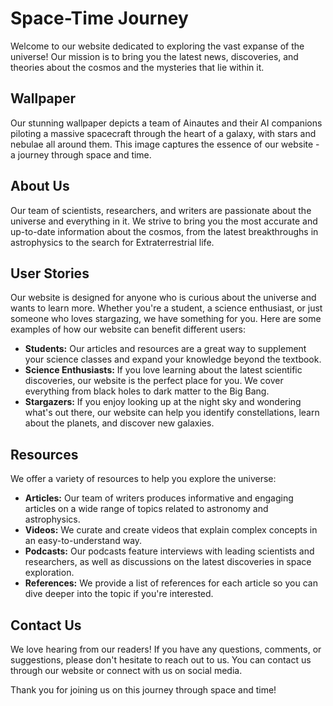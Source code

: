<!--font:Poppins-->

# Space-Time Journey

Welcome to our website dedicated to exploring the vast expanse of the universe! Our mission is to bring you the latest news, discoveries, and theories about the cosmos and the mysteries that lie within it.

## Wallpaper

Our stunning wallpaper depicts a team of Ainautes and their AI companions piloting a massive spacecraft through the heart of a galaxy, with stars and nebulae all around them. This image captures the essence of our website - a journey through space and time.

## About Us

Our team of scientists, researchers, and writers are passionate about the universe and everything in it. We strive to bring you the most accurate and up-to-date information about the cosmos, from the latest breakthroughs in astrophysics to the search for Ex<wbr>tra<wbr>terre<wbr>strial life.

## User Stories

Our website is designed for anyone who is curious about the universe and wants to learn more. Whether you're a student, a science enthusiast, or just someone who loves stargazing, we have something for you. Here are some examples of how our website can benefit different users:

-   **Students:** Our articles and resources are a great way to supplement your science classes and expand your knowledge beyond the textbook.
-   **Science Enthusiasts:** If you love learning about the latest scientific discoveries, our website is the perfect place for you. We cover everything from black holes to dark matter to the Big Bang.
-   **Stargazers:** If you enjoy looking up at the night sky and wondering what's out there, our website can help you identify constellations, learn about the planets, and discover new galaxies.

## Resources

We offer a variety of resources to help you explore the universe:

-   **Articles:** Our team of writers produces informative and engaging articles on a wide range of topics related to astronomy and astrophysics.
-   **Videos:** We curate and create videos that explain complex concepts in an easy-to-understand way.
-   **Podcasts:** Our podcasts feature interviews with leading scientists and researchers, as well as discussions on the latest discoveries in space exploration.
-   **References:** We provide a list of references for each article so you can dive deeper into the topic if you're interested.

## Contact Us

We love hearing from our readers! If you have any questions, comments, or suggestions, please don't hesitate to reach out to us. You can contact us through our website or connect with us on social media.

Thank you for joining us on this journey through space and time!

<!--

Write me content for website with wallpaper which alt text is:

"A team of Ainautes and their AI companions piloting a massive spacecraft through the heart of a galaxy, with stars and nebulae all around them."

The name/title of the page should not be 1:1 copy of the alt text but rather a real content of the website which is using this wallpaper.

- Use markdown format
- Start with heading
- Heading should be short and concise
- The content should look like a real website
- The website should not be about the wallpaper, wallpaper is just a related background
- Heading should be contain work "wallpaper" or "background"
- Include real sections like references, contact, user stories, etc. use things relevant to the page purpose.
- Feel free to use structure like headings, bullets, numbering, blockquotes, paragraphs, horizontal lines, etc.
- You can use formatting like bold or _italic_
- You can include UTF-8 emojis
- Links should be only #hash anchors (and you can refer to the document itself)
- Do not include images


---


# Exploring the Universe: A Journey Through Space and Time

Welcome to our website dedicated to exploring the vast expanse of the universe! Our mission is to bring you the latest news, discoveries, and theories about the cosmos and the mysteries that lie within it.

## Wallpaper

Our stunning wallpaper depicts a team of Ainautes and their AI companions piloting a massive spacecraft through the heart of a galaxy, with stars and nebulae all around them. This image captures the essence of our website - a journey through space and time.

## About Us

Our team of scientists, researchers, and writers are passionate about the universe and everything in it. We strive to bring you the most accurate and up-to-date information about the cosmos, from the latest breakthroughs in astrophysics to the search for Ex<wbr>tra<wbr>terre<wbr>strial life.

## User Stories

Our website is designed for anyone who is curious about the universe and wants to learn more. Whether you're a student, a science enthusiast, or just someone who loves stargazing, we have something for you. Here are some examples of how our website can benefit different users:

- **Students:** Our articles and resources are a great way to supplement your science classes and expand your knowledge beyond the textbook.
- **Science Enthusiasts:** If you love learning about the latest scientific discoveries, our website is the perfect place for you. We cover everything from black holes to dark matter to the Big Bang.
- **Stargazers:** If you enjoy looking up at the night sky and wondering what's out there, our website can help you identify constellations, learn about the planets, and discover new galaxies.

## Resources

We offer a variety of resources to help you explore the universe:

- **Articles:** Our team of writers produces informative and engaging articles on a wide range of topics related to astronomy and astrophysics.
- **Videos:** We curate and create videos that explain complex concepts in an easy-to-understand way.
- **Podcasts:** Our podcasts feature interviews with leading scientists and researchers, as well as discussions on the latest discoveries in space exploration.
- **References:** We provide a list of references for each article so you can dive deeper into the topic if you're interested.

## Contact Us

We love hearing from our readers! If you have any questions, comments, or suggestions, please don't hesitate to reach out to us. You can contact us through our website or connect with us on social media.

Thank you for joining us on this journey through space and time!


---


Write me a Google font which is best fitting for the website.

Pick from the list:
- Lato
- Orbitron
- Playfair Display
- Exo 2
- Dancing Script
- Raleway
- Montserrat
- Lobster
- Great Vibes
- Poppins
- Inter
- Cabin
- Cinzel Decorative
- Cormorant Garamond
- Cinzel
- IBM Plex Sans
- Barlow Condensed
- Open Sans
- Alegreya
- Barlow Condensed
- Roboto
- Futura


Write just the font name nothing else.


---


Poppins

-->

